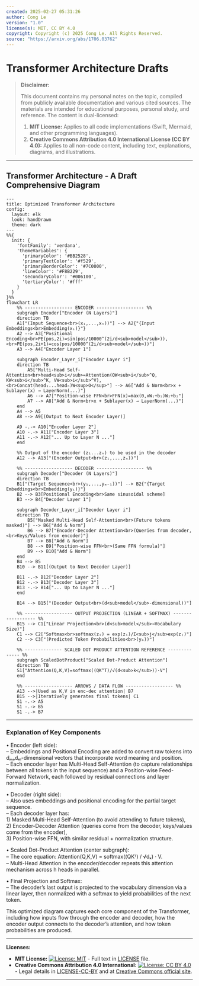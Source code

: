 ```yaml
---
created: 2025-02-27 05:31:26
author: Cong Le
version: "1.0"
license(s): MIT, CC BY 4.0
copyright: Copyright (c) 2025 Cong Le. All Rights Reserved.
source: "https://arxiv.org/abs/1706.03762"
---
```




# Transformer Architecture Drafts
> **Disclaimer:**
>
> This document contains my personal notes on the topic,
> compiled from publicly available documentation and various cited sources.
> The materials are intended for educational purposes, personal study, and reference.
> The content is dual-licensed:
> 1. **MIT License:** Applies to all code implementations (Swift, Mermaid, and other programming languages).
> 2. **Creative Commons Attribution 4.0 International License (CC BY 4.0):** Applies to all non-code content, including text, explanations, diagrams, and illustrations.
---


## Transformer Architecture - A Draft Comprehensive Diagram



```mermaid
---
title: Optimized Transformer Architecture
config:
  layout: elk
  look: handDrawn
  theme: dark
---
%%{
  init: {
    'fontFamily': 'verdana',
    'themeVariables': {
      'primaryColor': '#BB2528',
      'primaryTextColor': '#f529',
      'primaryBorderColor': '#7C0000',
      'lineColor': '#F8B229',
      'secondaryColor': '#006100',
      'tertiaryColor': '#fff'
    }
  }
}%%
flowchart LR
    %% ------------------ ENCODER ------------------ %%
    subgraph Encoder["Encoder (N Layers)"]
    direction TB
    A1["(Input Sequence<br>(x₁,...,xₙ))"] --> A2{"{Input Embeddings<br>Embedding(xᵢ)}"}
    A2 --> A3["Positional Encoding<br>PE(pos,2i)=sin(pos/10000^(2i/d<sub>model</sub>)),<br>PE(pos,2i+1)=cos(pos/10000^(2i/d<sub>model</sub>))"]
    A3 --> A4["Encoder Layer 1"]
    
    subgraph Encoder_Layer_i["Encoder Layer i"]
    direction TB
        A5["Multi-Head Self-Attention<br>head<sub>i</sub>=Attention(QW<sub>i</sub>^Q, KW<sub>i</sub>^K, VW<sub>i</sub>^V),<br>Concat(head₁...headₕ)W<sup>O</sup>"] --> A6["Add & Norm<br>x + Sublayer(x) → LayerNorm(...)"]
        A6 --> A7["Position-wise FFN<br>FFN(x)=max(0,xW₁+b₁)W₂+b₂"]
        A7 --> A8["Add & Norm<br>x + Sublayer(x) → LayerNorm(...)"]
    end
    A4 --> A5
    A8 --> A9[(Output to Next Encoder Layer)]
    
    A9 -.-> A10["Encoder Layer 2"]
    A10 -.-> A11["Encoder Layer 3"]
    A11 -.-> A12["... Up to Layer N ..."]
    end

    %% Output of the encoder (z₁...zₙ) to be used in the decoder
    A12 --> A13["(Encoder Output<br>(z₁,...,zₙ))"]

    %% ------------------ DECODER ------------------ %%
    subgraph Decoder["Decoder (N Layers)"]
    direction TB
    B1["(Target Sequence<br>(y₁,...,yₘ₋₁))"] --> B2{"{Target Embeddings<br>Embedding(yᵢ)}"}
    B2 --> B3[Positional Encoding<br>Same sinusoidal scheme]
    B3 --> B4["Decoder Layer 1"]
    
    subgraph Decoder_Layer_i["Decoder Layer i"]
    direction TB
        B5["Masked Multi-Head Self-Attention<br>(Future tokens masked)"] --> B6["Add & Norm"]
        B6 --> B7["Encoder-Decoder Attention<br>(Queries from decoder,<br>Keys/Values from encoder)"]
        B7 --> B8["Add & Norm"]
        B8 --> B9["Position-wise FFN<br>(Same FFN formula)"]
        B9 --> B10["Add & Norm"]
    end
    B4 --> B5
    B10 --> B11[(Output to Next Decoder Layer)]
    
    B11 -.-> B12["Decoder Layer 2"]
    B12 -.-> B13["Decoder Layer 3"]
    B13 -.-> B14["... Up to Layer N ..."]
    end

    B14 --> B15["(Decoder Output<br>(d<sub>model</sub>-dimensional))"]

    %% ------------------ OUTPUT PROJECTION (LINEAR + SOFTMAX) ------------------ %%
    B15 --> C1["Linear Projection<br>(d<sub>model</sub>→Vocabulary Size)"]
    C1 --> C2["Softmax<br>softmax(zᵢ) = exp(zᵢ)/Σ<sub>j</sub>exp(zⱼ)"]
    C2 --> C3["(Predicted Token Probabilities<br>(yₘ))"]

    %% -------------- SCALED DOT PRODUCT ATTENTION REFERENCE -------------- %%
    subgraph ScaledDotProduct["Scaled Dot-Product Attention"]
    direction TB
    S1["Attention(Q,K,V)=softmax((QK^T)/√(d<sub>k</sub>))·V"]
    end

    %% ------------------ ARROWS / DATA FLOW ------------------ %%
    A13 -->|Used as K,V in enc-dec attention| B7
    B15 -->|Iteratively generates final tokens| C1
    S1 -.-> A5
    S1 -.-> B5
    S1 -.-> B7

```

----

### Explanation of Key Components

• Encoder (left side):  
  – Embeddings and Positional Encoding are added to convert raw tokens into dₘₒdₑₗ-dimensional vectors that incorporate word meaning and position.  
  – Each encoder layer has Multi-Head Self-Attention (to capture relationships between all tokens in the input sequence) and a Position-wise Feed-Forward Network, each followed by residual connections and layer normalization.

• Decoder (right side):  
  – Also uses embeddings and positional encoding for the partial target sequence.  
  – Each decoder layer has:  
    1) Masked Multi-Head Self-Attention (to avoid attending to future tokens),  
    2) Encoder-Decoder Attention (queries come from the decoder, keys/values come from the encoder),  
    3) Position-wise FFN, with similar residual + normalization structure.

• Scaled Dot-Product Attention (center subgraph):  
  – The core equation: Attention(Q,K,V) = softmax((QKᵀ) / √dₖ) · V.  
  – Multi-Head Attention in the encoder/decoder repeats this attention mechanism across h heads in parallel.

• Final Projection and Softmax:  
  – The decoder’s last output is projected to the vocabulary dimension via a linear layer, then normalized with a softmax to yield probabilities of the next token.

This optimized diagram captures each core component of the Transformer, including how inputs flow through the encoder and decoder, how the encoder output connects to the decoder’s attention, and how token probabilities are produced.



---
**Licenses:**

- **MIT License:**  [![License: MIT](https://img.shields.io/badge/License-MIT-yellow.svg)](LICENSE) - Full text in [LICENSE](LICENSE) file.
- **Creative Commons Attribution 4.0 International:** [![License: CC BY 4.0](https://licensebuttons.net/l/by/4.0/88x31.png)](LICENSE-CC-BY) - Legal details in [LICENSE-CC-BY](LICENSE-CC-BY) and at [Creative Commons official site](http://creativecommons.org/licenses/by/4.0/).

---